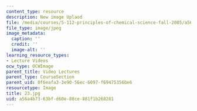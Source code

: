 ```yaml
---
content_type: resource
description: New image Uplaod
file: /media/courses/5-112-principles-of-chemical-science-fall-2005/a56a4b7363bfd60e80ce881f1b268281_23.jpg
file_type: image/jpeg
image_metadata:
  caption: ''
  credit: ''
  image-alt: ''
learning_resource_types:
- Lecture Videos
ocw_type: OCWImage
parent_title: Video Lectures
parent_type: CourseSection
parent_uid: 0f6eafa3-3e90-56ec-6097-f69475356be6
resourcetype: Image
title: 23.jpg
uid: a56a4b73-63bf-d60e-80ce-881f1b268281
---
```

